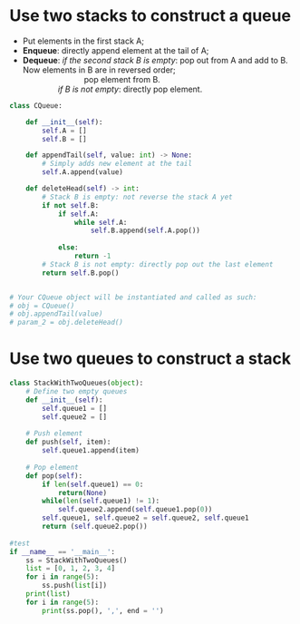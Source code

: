 # Use two stacks to construct a queue
- Put elements in the first stack A;  
- **Enqueue**: directly append element at the tail of A;  
- **Dequeue**: *if the second stack B is empty*: pop out from A and add to B. Now elements in B are in reversed order;  
&emsp; &emsp; &emsp; &emsp; &emsp; &emsp; pop element from B.  
&emsp; &emsp; &emsp; &nbsp; *if B is not empty*: directly pop element. 
 &nbsp; &nbsp;

```python
class CQueue:

    def __init__(self):
        self.A = []
        self.B = []

    def appendTail(self, value: int) -> None:
        # Simply adds new element at the tail
        self.A.append(value)

    def deleteHead(self) -> int:
        # Stack B is empty: not reverse the stack A yet
        if not self.B:
            if self.A:
                while self.A:
                    self.B.append(self.A.pop())
                    
            else:
                return -1
        # Stack B is not empty: directly pop out the last element
        return self.B.pop()


# Your CQueue object will be instantiated and called as such:
# obj = CQueue()
# obj.appendTail(value)
# param_2 = obj.deleteHead()
```

# Use two queues to construct a stack
```python
class StackWithTwoQueues(object):
    # Define two empty queues
    def __init__(self):
        self.queue1 = []
        self.queue2 = []
        
    # Push element
    def push(self, item):
        self.queue1.append(item)
        
    # Pop element
    def pop(self):
        if len(self.queue1) == 0:
            return(None)
        while(len(self.queue1) != 1):
            self.queue2.append(self.queue1.pop(0))
        self.queue1, self.queue2 = self.queue2, self.queue1
        return (self.queue2.pop())
        
#test
if __name__ == '__main__':
    ss = StackWithTwoQueues()
    list = [0, 1, 2, 3, 4]
    for i in range(5):
        ss.push(list[i])
    print(list)
    for i in range(5):
        print(ss.pop(), ',', end = '')
```
